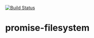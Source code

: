 [![Build Status](https://travis-ci.org/AlessioCoser/promise-filesystem.svg?branch=master)](https://travis-ci.org/AlessioCoser/promise-filesystem)

# promise-filesystem
